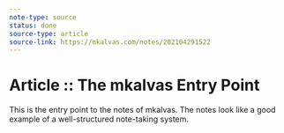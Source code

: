 ```yaml
---
note-type: source
status: done
source-type: article
source-link: https://mkalvas.com/notes/202104291522
---
```


# Article :: The mkalvas Entry Point

This is the entry point to the notes of mkalvas. The notes look like a good
example of a well-structured note-taking system.
